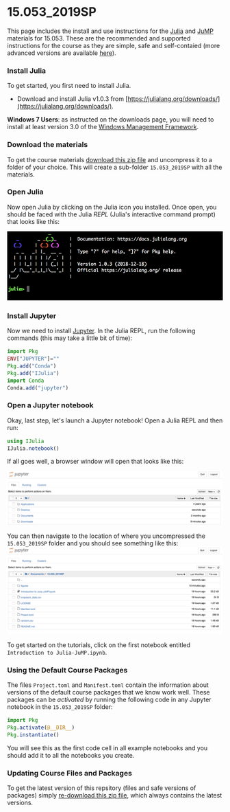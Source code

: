 # 15.053_2019SP

This page includes the install and use instructions for the [Julia](https://julialang.org) and [JuMP](https://github.com/JuliaOpt/JuMP.jl) materials for 15.053. These are the recommended and supported instructions for the course as they are simple, safe and self-contaied (more advanced versions are available [here](Advanced.md)).

### Install Julia

To get started, you first need to install Julia.

 - Download and install Julia v1.0.3 from [https://julialang.org/downloads/](https://julialang.org/downloads/).

**Windows 7 Users**: as instructed on the downloads page, you will need to
install at least version 3.0 of the [Windows Management Framework](https://docs.microsoft.com/en-us/powershell/wmf/overview).

### Download the materials

To get the course materials [download this zip file](https://github.com/juan-pablo-vielma/15.053_2019SP/archive/master.zip) and uncompress it to a folder of your choice. This will create a sub-folder `15.053_2019SP` with all the materials. 

### Open Julia

Now open Julia by clicking on the Julia icon you installed. Once open, you should be faced with the Julia *REPL* (Julia's interactive command prompt) that looks like this:

![Julia REPL](figures/repl.png)

### Install Jupyter

Now we need to install [Jupyter](http://jupyter.org/).
In the Julia REPL, run the following commands (this may take a little bit of time):
```julia
import Pkg
ENV["JUPYTER"]=""
Pkg.add("Conda")
Pkg.add("IJulia")
import Conda
Conda.add("jupyter")
```

### Open a Jupyter notebook

Okay, last step, let's launch a Jupyter notebook! Open a Julia REPL and then run:
```julia
using IJulia
IJulia.notebook()
```

If all goes well, a browser window will open that looks like this:

![jupyer_notebook](figures/jupyter_root.png)

You can then navigate to the location of where you uncompressed the `15.053_2019SP` folder and you should see something like this: 
![jupyer_notebook](figures/jupyter.png)

To get started on the tutorials, click on the first notebook entitled `Introduction to Julia-JuMP.ipynb`.

### Using the Default Course Packages

The files `Project.toml` and `Manifest.toml` contain the information about versions of the default course packages that we know work well. These packages can be _activated_ by running the following code in any Jupyter notebook in the `15.053_2019SP` folder:
```julia
import Pkg
Pkg.activate(@__DIR__)
Pkg.instantiate()
```
You will see this as the first code cell in all example notebooks and you should add it to all the notebooks you create.


### Updating Course Files and Packages
To get the latest version of this repsitory (files and safe versions of packages) simply [re-download this zip file](https://github.com/juan-pablo-vielma/15.053_2019SP/archive/master.zip), which always contains the latest versions. 


